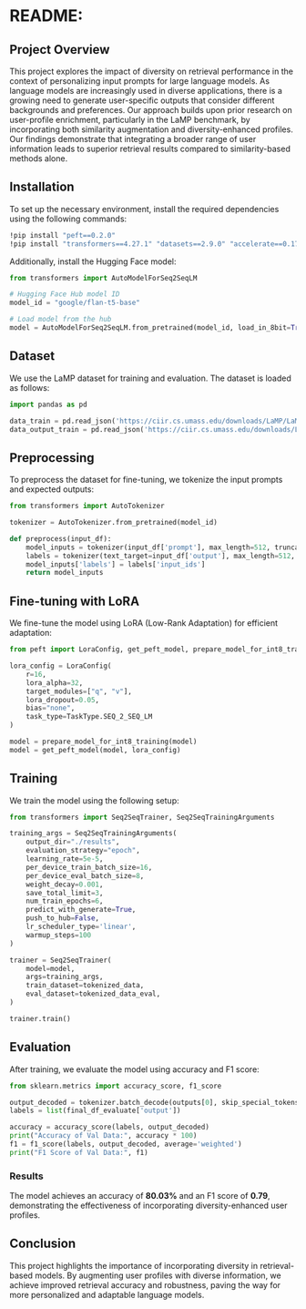 # README: 

## Project Overview
This project explores the impact of diversity on retrieval performance in the context of personalizing input prompts for large language models. As language models are increasingly used in diverse applications, there is a growing need to generate user-specific outputs that consider different backgrounds and preferences. Our approach builds upon prior research on user-profile enrichment, particularly in the LaMP benchmark, by incorporating both similarity augmentation and diversity-enhanced profiles. Our findings demonstrate that integrating a broader range of user information leads to superior retrieval results compared to similarity-based methods alone.

## Installation
To set up the necessary environment, install the required dependencies using the following commands:

```sh
!pip install "peft==0.2.0"
!pip install "transformers==4.27.1" "datasets==2.9.0" "accelerate==0.17.1" "evaluate==0.4.0" "bitsandbytes==0.37.1" loralib --upgrade --quiet
```

Additionally, install the Hugging Face model:

```python
from transformers import AutoModelForSeq2SeqLM

# Hugging Face Hub model ID
model_id = "google/flan-t5-base"

# Load model from the hub
model = AutoModelForSeq2SeqLM.from_pretrained(model_id, load_in_8bit=True, device_map="auto")
```

## Dataset
We use the LaMP dataset for training and evaluation. The dataset is loaded as follows:

```python
import pandas as pd

data_train = pd.read_json('https://ciir.cs.umass.edu/downloads/LaMP/LaMP_2/train/train_questions.json')
data_output_train = pd.read_json('https://ciir.cs.umass.edu/downloads/LaMP/LaMP_2/train/train_outputs.json')
```

## Preprocessing
To preprocess the dataset for fine-tuning, we tokenize the input prompts and expected outputs:

```python
from transformers import AutoTokenizer

tokenizer = AutoTokenizer.from_pretrained(model_id)

def preprocess(input_df):
    model_inputs = tokenizer(input_df['prompt'], max_length=512, truncation=True)
    labels = tokenizer(text_target=input_df['output'], max_length=512, truncation=True)
    model_inputs['labels'] = labels['input_ids']
    return model_inputs
```

## Fine-tuning with LoRA
We fine-tune the model using LoRA (Low-Rank Adaptation) for efficient adaptation:

```python
from peft import LoraConfig, get_peft_model, prepare_model_for_int8_training, TaskType

lora_config = LoraConfig(
    r=16,
    lora_alpha=32,
    target_modules=["q", "v"],
    lora_dropout=0.05,
    bias="none",
    task_type=TaskType.SEQ_2_SEQ_LM
)

model = prepare_model_for_int8_training(model)
model = get_peft_model(model, lora_config)
```

## Training
We train the model using the following setup:

```python
from transformers import Seq2SeqTrainer, Seq2SeqTrainingArguments

training_args = Seq2SeqTrainingArguments(
    output_dir="./results",
    evaluation_strategy="epoch",
    learning_rate=5e-5,
    per_device_train_batch_size=16,
    per_device_eval_batch_size=8,
    weight_decay=0.001,
    save_total_limit=3,
    num_train_epochs=6,
    predict_with_generate=True,
    push_to_hub=False,
    lr_scheduler_type='linear',
    warmup_steps=100
)

trainer = Seq2SeqTrainer(
    model=model,
    args=training_args,
    train_dataset=tokenized_data,
    eval_dataset=tokenized_data_eval,
)

trainer.train()
```

## Evaluation
After training, we evaluate the model using accuracy and F1 score:

```python
from sklearn.metrics import accuracy_score, f1_score

output_decoded = tokenizer.batch_decode(outputs[0], skip_special_tokens=True)
labels = list(final_df_evaluate['output'])

accuracy = accuracy_score(labels, output_decoded)
print("Accuracy of Val Data:", accuracy * 100)
f1 = f1_score(labels, output_decoded, average='weighted')
print("F1 Score of Val Data:", f1)
```

### Results
The model achieves an accuracy of **80.03%** and an F1 score of **0.79**, demonstrating the effectiveness of incorporating diversity-enhanced user profiles.

## Conclusion
This project highlights the importance of incorporating diversity in retrieval-based models. By augmenting user profiles with diverse information, we achieve improved retrieval accuracy and robustness, paving the way for more personalized and adaptable language models.

